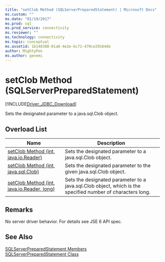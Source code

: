 ```yaml
---
title: "setClob Method (SQLServerPreparedStatement) | Microsoft Docs"
ms.custom: ""
ms.date: "01/19/2017"
ms.prod: sql
ms.prod_service: connectivity
ms.reviewer: ""
ms.technology: connectivity
ms.topic: conceptual
ms.assetid: 1b148388-01a8-4e2e-bc72-470ce29164de
author: MightyPen
ms.author: genemi
---
```

# setClob Method (SQLServerPreparedStatement)
[!INCLUDE[Driver_JDBC_Download](../../../includes/driver_jdbc_download.md)]

  Sets the designated parameter to a java.sql.Clob object.  
  
## Overload List  
  
|Name|Description|  
|----------|-----------------|  
|[setClob Method &#40;int, java.io.Reader&#41;](../../../connect/jdbc/reference/setclob-method-int-java-io-reader.md)|Sets the designated parameter to a java.sql.Clob object.|  
|[setClob Method &#40;int, java.sql.Clob&#41;](../../../connect/jdbc/reference/setclob-method-int-java-sql-clob.md)|Sets the designated parameter to the given java.sql.Clob object.|  
|[setClob Method &#40;int, java.io.Reader, long&#41;](../../../connect/jdbc/reference/setclob-method-int-java-io-reader-long.md)|Sets the designated parameter to a java.sql.Clob object, which is the specified number of characters long.|  
  
## Remarks  
 No server driver behavior. For details see JSE 6 API spec.  
  
## See Also  
 [SQLServerPreparedStatement Members](../../../connect/jdbc/reference/sqlserverpreparedstatement-members.md)   
 [SQLServerPreparedStatement Class](../../../connect/jdbc/reference/sqlserverpreparedstatement-class.md)  
  
  
